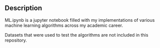 ## Description
ML.ipynb is a jupyter notebook filled with my implementations of various machine learning algorithms across my academic career.

Datasets that were used to test the algorithms are not included in this repository.
